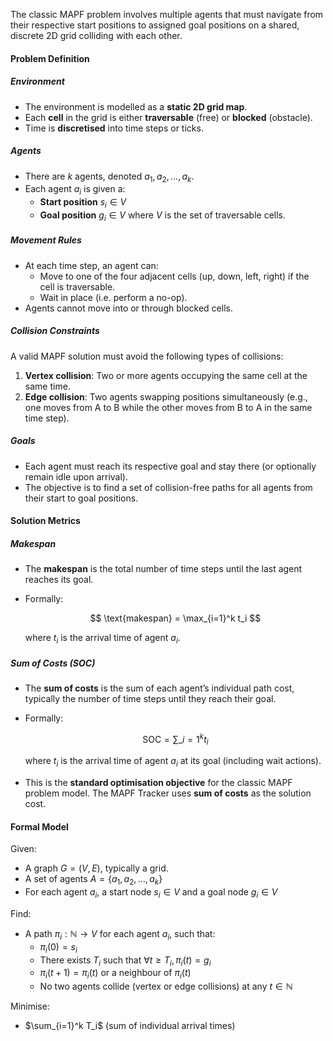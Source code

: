 The classic MAPF problem involves multiple agents that must navigate from their respective start positions to assigned goal positions on a shared, discrete 2D grid colliding with each other.

#### Problem Definition

##### Environment

- The environment is modelled as a **static 2D grid map**.
- Each **cell** in the grid is either **traversable** (free) or **blocked** (obstacle).
- Time is **discretised** into time steps or ticks.

##### Agents

- There are $k$ agents, denoted $a_1, a_2, \ldots, a_k$.
- Each agent $a_i$ is given a:
  - **Start position** $s_i \in V$
  - **Goal position** $g_i \in V$
    where $V$ is the set of traversable cells.

##### Movement Rules

- At each time step, an agent can:
  - Move to one of the four adjacent cells (up, down, left, right) if the cell is traversable.
  - Wait in place (i.e. perform a no-op).
- Agents cannot move into or through blocked cells.

##### Collision Constraints

A valid MAPF solution must avoid the following types of collisions:

1. **Vertex collision**: Two or more agents occupying the same cell at the same time.
2. **Edge collision**: Two agents swapping positions simultaneously (e.g., one moves from A to B while the other moves from B to A in the same time step).

##### Goals

- Each agent must reach its respective goal and stay there (or optionally remain idle upon arrival).
- The objective is to find a set of collision-free paths for all agents from their start to goal positions.

#### Solution Metrics

##### Makespan

- The **makespan** is the total number of time steps until the last agent reaches its goal.
- Formally:

  $$
  \text{makespan} = \max_{i=1}^k t_i
  $$

  where $t_i$ is the arrival time of agent $a_i$.

##### Sum of Costs (SOC)

- The **sum of costs** is the sum of each agent’s individual path cost, typically the number of time steps until they reach their goal.
- Formally:

  $$
    \text{SOC} = \sum\_{i=1}^k t_i
  $$

  where $t_i$ is the arrival time of agent $a_i$ at its goal (including wait actions).

- This is the **standard optimisation objective** for the classic MAPF problem model. The MAPF Tracker uses **sum of costs** as the solution cost.

#### Formal Model

Given:

- A graph $G = (V, E)$, typically a grid.
- A set of agents $A = \{a_1, a_2, \ldots, a_k\}$
- For each agent $a_i$, a start node $s_i \in V$ and a goal node $g_i \in V$

Find:

- A path $\pi_i: \mathbb{N} \rightarrow V$ for each agent $a_i$, such that:
  - $\pi_i(0) = s_i$
  - There exists $T_i$ such that $\forall t \geq T_i, \pi_i(t) = g_i$
  - $\pi_i(t+1) = \pi_i(t)$ or a neighbour of $\pi_i(t)$
  - No two agents collide (vertex or edge collisions) at any $t \in \mathbb{N}$

Minimise:

- $\sum_{i=1}^k T_i$ (sum of individual arrival times)
